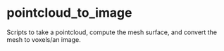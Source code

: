 # pointcloud_to_image
Scripts to take a pointcloud, compute the mesh surface, and convert the mesh to voxels/an image. 
